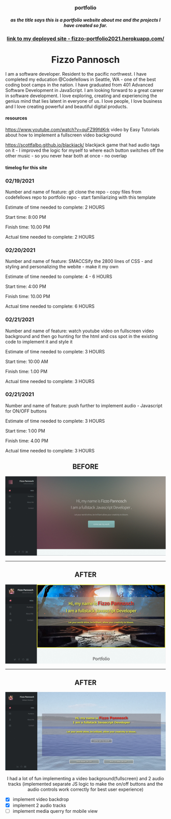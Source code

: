 ### <center>portfolio</center>

##### <center>as the title says this is a portfolio website about me and the projects I have created so far.</center>

### <center><a href="fizzo-portfolio2021.herokuapp.com/">link to my deployed site - fizzo-portfolio2021.herokuapp.com/</a></center>

# <center>Fizzo Pannosch</center>

I am a software developer. Resident to the pacific northwest. I have completed my education @Codefellows in Seattle, WA - one of the best coding boot camps in the nation.
I have graduated from 401 Advanced Software Development in JavaScript. I am looking forward to a great career in software development. I love exploring, creating and experiencing the genius mind that lies latent in everyone of us. I love people, I love business and I love creating powerful and beautiful digital products.

#### resources

https://www.youtube.com/watch?v=quFZ99fdKrk
video by Easy Tutorials about how to implement a fullscreen video background

https://scottfalbo.github.io/blackjack/
blackjack game that had audio tags on it - I improved the logic for myself to where each button switches off the other music - so you never hear both at once - no overlap

#### timelog for this site

### 02/19/2021

Number and name of feature: git clone the repo - copy files from codefellows repo to portfolio repo - start familiarizing with this template

Estimate of time needed to complete: 2 HOURS

Start time: 8:00 PM

Finish time: 10.00 PM

Actual time needed to complete: 2 HOURS

### 02/20/2021

Number and name of feature: SMACCSify the 2800 lines of CSS - and styling and personalizing the webite - make it my own

Estimate of time needed to complete: 4 - 6 HOURS

Start time: 4:00 PM

Finish time: 10.00 PM

Actual time needed to complete: 6 HOURS

### 02/21/2021

Number and name of feature: watch youtube video on fullscreen video background and then go hunting for the html and css spot in the existing code to implement it and style it

Estimate of time needed to complete: 3 HOURS

Start time: 10:00 AM

Finish time: 1.00 PM

Actual time needed to complete: 3 HOURS

### 02/21/2021

Number and name of feature: push further to implement audio - Javascript for ON/OFF buttons

Estimate of time needed to complete: 3 HOURS

Start time: 1:00 PM

Finish time: 4.00 PM

Actual time needed to complete: 3 HOURS

## <center>BEFORE</center>

![this is before](./public/images/1392Html5Up.PNG)

---

## <center>AFTER</center>

![this is after](./public/images/1393Html5UpAfter.PNG)


---

## <center>AFTER</center>

![this is after implementing a video background AND music](./public/images/2281.PNG)

<center>I had a lot of fun implementing a video background(fullscreen) and 2 audio tracks (implemented separate JS logic to make the on/off buttons and the audio controls work correctly for best user experience)</center>

- [x] implement video backdrop
- [x] implement 2 audio tracks
- [ ] implement media querry for mobile view
